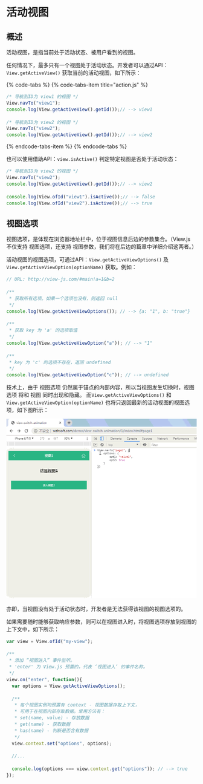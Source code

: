 # 活动视图

## 概述

活动视图，是指当前处于活动状态、被用户看到的视图。

任何情况下，最多只有一个视图处于活动状态。开发者可以通过API：`View.getActiveView()` 获取当前的活动视图，如下所示：

{% code-tabs %}
{% code-tabs-item title="action.js" %}
```javascript
/* 导航到ID为 view1 的视图 */
View.navTo("view1");
console.log(View.getActiveView().getId());// --> view1

/* 导航到ID为 view2 的视图 */
View.navTo("view2");
console.log(View.getActiveView().getId());// --> view2
```
{% endcode-tabs-item %}
{% endcode-tabs %}

也可以使用借助API：`view.isActive()` 判定特定视图是否处于活动状态：

```javascript
/* 导航到ID为 view2 的视图 */
View.navTo("view2");
console.log(View.getActiveView().getId());// --> view2

console.log(View.ofId("view1").isActive());// --> false
console.log(View.ofId("view2").isActive());// --> true
```

## 视图选项

视图选项，是体现在浏览器地址栏中，位于视图信息后边的参数集合。（View.js 不仅支持 视图选项，还支持 视图参数，我们将在后边的篇章中详细介绍这两者。）

活动视图的视图选项，可通过API：`View.getActiveViewOptions()` 及 `View.getActiveViewOption(optionName)` 获取。例如：

```javascript
// URL: http://view-js.com/#main!a=1&b=2

/**
 * 获取所有选项。如果一个选项也没有，则返回 null
 */
console.log(View.getActiveViewOptions()); // --> {a: "1", b: "true"}

/**
 * 获取 key 为 'a' 的选项取值
 */
console.log(View.getActiveViewOption("a")); // --> "1"

/**
 * key 为 'c' 的选项不存在，返回 undefined
 */
console.log(View.getActiveViewOption("c")); // --> undefined
```

技术上，由于 视图选项 仍然属于锚点的内部内容，所以当视图发生切换时，视图选项 将和 视图 同时出现和隐藏。 而`View.getActiveViewOptions()` 和 `View.getActiveViewOption(optionName)` 也将只返回最新的活动视图的视图选项，如下图所示：

![&#x5B9A;&#x4E49;&#x89C6;&#x56FE;&#x5BB9;&#x5668;&#x7684;&#x5C3A;&#x5BF8;](.gitbook/assets/view-option.gif)

亦即，当视图没有处于活动状态时，开发者是无法获得该视图的视图选项的。

如果需要随时能够获取响应参数，则可以在视图进入时，将视图选项存放到视图的上下文中，如下所示：

```javascript
var view = View.ofId("my-view");

/**
 * 添加 “视图进入” 事件监听。
 * 'enter' 为 View.js 预置的，代表 ‘视图进入’ 的事件名称。
 */
view.on("enter", function(){
  var options = View.getActiveViewOptions();

  /**
   * 每个视图实例均预置有 context - 视图数据存取上下文，
   * 可用于在视图内部存取数据。常用方法有：
   * set(name, value) - 存放数据
   * get(name) - 获取数据
   * has(name) - 判断是否含有数据
   */
  view.context.set("options", options);

  //...

  console.log(options === view.context.get("options")); // --> true
});
```